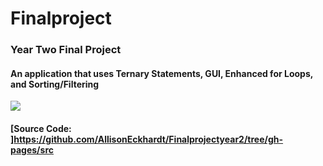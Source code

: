 # Finalproject
### Year Two Final Project
#### An application that uses Ternary Statements, GUI, Enhanced for Loops, and Sorting/Filtering
![](https://github.com/AllisonEckhardt/ProgrammingPortfolio/blob/gh-pages/Images/Screenshot%202022-03-24%2010.59.12%20AM.png)
#### [Source Code: ]https://github.com/AllisonEckhardt/Finalprojectyear2/tree/gh-pages/src
